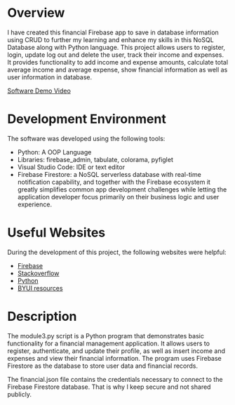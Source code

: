 # Overview

I have created this financial Firebase app to save in database information using CRUD to further my learning and enhance my skills in this NoSQL Database along with Python language. This project allows users to register, login, update log out and delete the user, track their income and expenses. It provides functionality to add income and expense amounts, calculate total average income and average expense, show financial information as well as user information in database.



[Software Demo Video](https://www.youtube.com/watch?v=4srYV4sjuf0)

# Development Environment

The software was developed using the following tools:

- Python: A OOP Language
- Libraries: firebase_admin, tabulate, colorama, pyfiglet
- Visual Studio Code: IDE or text editor 
- Firebase Firestore: a NoSQL serverless database with real-time notification capability, and together with the Firebase ecosystem it greatly simplifies common app development challenges while letting the application developer focus primarily on their business logic and user experience.

# Useful Websites

During the development of this project, the following websites were helpful:

- [Firebase](https://firebase.google.com/docs?hl=es-419)
- [Stackoverflow](Stackoverflow.com)
- [Python](https://docs.python.org/3/)
- [BYUI resources](https://byui-cse.github.io/cse310-course/modules/module_descriptions.html)

# Description

The module3.py script is a Python program that demonstrates basic functionality for a financial management application. It allows users to register, authenticate, and update their profile, as well as insert income and expenses and view their financial information. The program uses Firebase Firestore as the database to store user data and financial records.

The financial.json file contains the credentials necessary to connect to the Firebase Firestore database. That is why I keep secure and not shared publicly.
